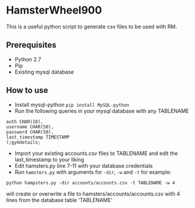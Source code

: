 # HamsterWheel900

This is a useful python script to generate csv files to be used with RM.

## Prerequisites

* Python 2.7
* Pip
* Existing mysql database 

## How to use

* Install mysql-python
`pip install MySQL-python`
* Run the following queries in your mysql database with any TABLENAME
```create table TABLENAME (
auth CHAR(10),
username CHAR(50),
password CHAR(50),
last_timestamp TIMESTAMP
);gymdetails; 
```
* Import your existing accounts.csv files to TABLENAME and edit the last_timestamp to your liking
* Edit hamsters.py line 7-11 with your database credentials
* Run `hamsters.py` with arguments for `-dir`, `-w` and `-t` 
for example:
```
python hampsters.py -dir accounts/accounts.csv -t TABLENAME -w 4
```
will create or overwrite a file to hamsters/accounts/accounts.csv with 4 lines from the database table 'TABLENAME'
